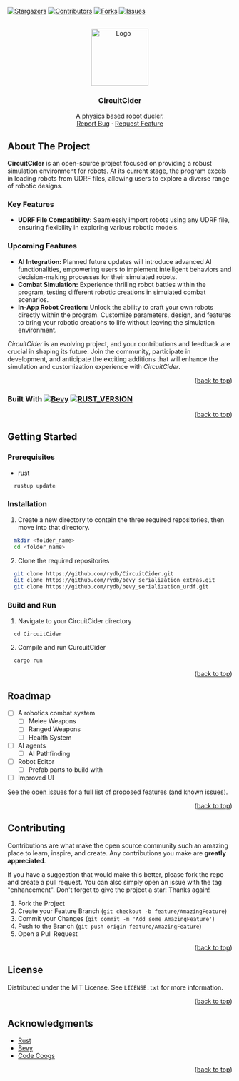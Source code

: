 <!-- Improved compatibility of back to top link: See: https://github.com/othneildrew/Best-README-Template/pull/73 -->
<a name="readme-top"></a>
<!--
*** Thanks for checking out the Best-README-Template. If you have a suggestion
*** that would make this better, please fork the repo and create a pull request
*** or simply open an issue with the tag "enhancement".
*** Don't forget to give the project a star!
*** Thanks again! Now go create something AMAZING! :D
-->



<!-- PROJECT SHIELDS -->
<!--
*** I'm using markdown "reference style" links for readability.
*** Reference links are enclosed in brackets [ ] instead of parentheses ( ).
*** See the bottom of this document for the declaration of the reference variables
*** for contributors-url, forks-url, etc. This is an optional, concise syntax you may use.
*** https://www.markdownguide.org/basic-syntax/#reference-style-links
-->
[![Stargazers][stars-shield]][stars-url]
[![Contributors][contributors-shield]][contributors-url]
[![Forks][forks-shield]][forks-url]
[![Issues][issues-shield]][issues-url]


<!-- PROJECT LOGO -->
<br />
<div align="center">
  <a href="https://github.com/github_username/repo_name">
    <img src="https://thenounproject.com/api/private/icons/1116675/edit/?backgroundShape=SQUARE&backgroundShapeColor=%23000000&backgroundShapeOpacity=0&exportSize=752&flipX=false&flipY=false&foregroundColor=%23999999&foregroundOpacity=1&imageFormat=png&rotation=0" alt="Logo" width="128" height="128">
  </a>

<h3 align="center">CircuitCider</h3>

  <p align="center">
    A physics based robot dueler.
    <br />
    <a href="https://github.com/rydb/CircuitCider/issues">Report Bug</a>
    ·
    <a href="https://github.com/rydb/CircuitCider/issues">Request Feature</a>
  </p>
</div>




<!-- ABOUT THE PROJECT -->
## About The Project

**CircuitCider** is an open-source project focused on providing a robust simulation environment for robots. At its current stage, the program excels in loading robots from UDRF files, allowing users to explore a diverse range of robotic designs.

### Key Features
- **UDRF File Compatibility:** Seamlessly import robots using any UDRF file, ensuring flexibility in exploring various robotic models.

### Upcoming Features
- **AI Integration:** Planned future updates will introduce advanced AI functionalities, empowering users to implement intelligent behaviors and decision-making processes for their simulated robots.
- **Combat Simulation:** Experience thrilling robot battles within the program, testing different robotic creations in simulated combat scenarios.
- **In-App Robot Creation:** Unlock the ability to craft your own robots directly within the program. Customize parameters, design, and features to bring your robotic creations to life without leaving the simulation environment.

*CircuitCider* is an evolving project, and your contributions and feedback are crucial in shaping its future. Join the community, participate in development, and anticipate the exciting additions that will enhance the simulation and customization experience with *CircuitCider*.

<p align="right">(<a href="#readme-top">back to top</a>)</p>



### Built With [![Bevy][Bevy]][Bevy-URL] [![RUST_VERSION][Rust-Version]][Rust-URL]


<p align="right">(<a href="#readme-top">back to top</a>)</p>



<!-- GETTING STARTED -->
## Getting Started

### Prerequisites
* rust
```sh
  rustup update
```

### Installation

1. Create a new directory to contain the three required repositories, then move into that directory.
  ```sh
    mkdir <folder_name>
    cd <folder_name>
  ```
2. Clone the required repositories
 ```sh
   git clone https://github.com/rydb/CircuitCider.git
   git clone https://github.com/rydb/bevy_serialization_extras.git
   git clone https://github.com/rydb/bevy_serialization_urdf.git
 ```

### Build and Run

1. Navigate to your CircuitCider directory
```
  cd CircuitCider
```
2. Compile and run CurcuitCider
```
  cargo run
```
<p align="right">(<a href="#readme-top">back to top</a>)</p>

<!-- ROADMAP -->
## Roadmap

- [ ] A robotics combat system
  - [ ] Melee Weapons
  - [ ] Ranged Weapons
  - [ ] Health System 
- [ ] AI agents
  - [ ] AI Pathfinding
- [ ] Robot Editor
    - [ ] Prefab parts to build with
- [ ] Improved UI

See the [open issues](https://github.com/rydb/CircuitCider/issues) for a full list of proposed features (and known issues).

<p align="right">(<a href="#readme-top">back to top</a>)</p>



<!-- CONTRIBUTING -->
## Contributing

Contributions are what make the open source community such an amazing place to learn, inspire, and create. Any contributions you make are **greatly appreciated**.

If you have a suggestion that would make this better, please fork the repo and create a pull request. You can also simply open an issue with the tag "enhancement".
Don't forget to give the project a star! Thanks again!

1. Fork the Project
2. Create your Feature Branch (`git checkout -b feature/AmazingFeature`)
3. Commit your Changes (`git commit -m 'Add some AmazingFeature'`)
4. Push to the Branch (`git push origin feature/AmazingFeature`)
5. Open a Pull Request

<p align="right">(<a href="#readme-top">back to top</a>)</p>



<!-- LICENSE -->
## License

Distributed under the MIT License. See `LICENSE.txt` for more information.

<p align="right">(<a href="#readme-top">back to top</a>)</p>


<!-- ACKNOWLEDGMENTS -->
## Acknowledgments
* [Rust](https://www.rust-lang.org/)
* [Bevy](https://bevyengine.org/)
* [Code Coogs](https://www.codecoogs.com/)

<p align="right">(<a href="#readme-top">back to top</a>)</p>



<!-- MARKDOWN LINKS & IMAGES -->
<!-- https://www.markdownguide.org/basic-syntax/#reference-style-links -->
[contributors-shield]: https://img.shields.io/github/contributors/rydb/CircuitCider.svg?style=for-the-badge
[contributors-url]: https://github.com/rydb/CircuitCider/graphs/contributors
[forks-shield]: https://img.shields.io/github/forks/rydb/CircuitCider.svg?style=for-the-badge
[forks-url]: https://github.com/rydb/CircuitCider/network/members
[stars-shield]: https://img.shields.io/github/stars/rydb/CircuitCider.svg?style=for-the-badge
[stars-url]: https://github.com/rydb/CircuitCider/stargazers
[issues-shield]: https://img.shields.io/github/issues/rydb/CircuitCider.svg?style=for-the-badge
[issues-url]: https://github.com/rydb/CircuitCider/issues
[JQuery.com]: https://img.shields.io/badge/jQuery-0769AD?style=for-the-badge&logo=jquery&logoColor=white
[JQuery-url]: https://jquery.com 
[Rust-Version]: https://img.shields.io/badge/Rust-1.7.2-blue?logo=rust&style=for-the-badge
[Rust-URL]: https://www.rust-lang.org/
[Bevy]: https://img.shields.io/badge/Bevy-0.12-blue?logo=bevy&style=for-the-badge
[Bevy-URL]: https://bevyengine.org/
